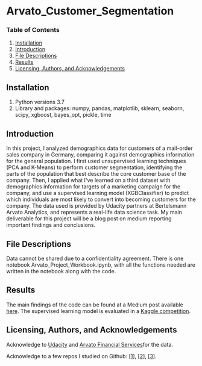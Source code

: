 # Arvato_Customer_Segmentation

### Table of Contents

1. [Installation](#installation)
2. [Introduction](#Introduction)
3. [File Descriptions](#files)
4. [Results](#results)
5. [Licensing, Authors, and Acknowledgements](#licensing)

## Installation <a name="installation"></a>

1. Python versions 3.7
1. Library and packages: numpy, pandas, matplotlib, sklearn, seaborn, scipy,
xgboost, bayes_opt, pickle, time

## Introduction <a name="Introduction"></a>

In this project, I analyzed demographics data for customers of a mail-order sales company in Germany, comparing it against demographics information for the general population. I first used unsupervised learning techniques (PCA and K-Means) to perform customer segmentation, identifying the parts of the population that best describe the core customer base of the company.
Then, I applied what I've learned on a third dataset with demographics information for targets of a marketing campaign for the company, and use a supervised learning model (XGBClassifier) to predict which individuals are most likely to convert into becoming customers for the company. The data used is provided by Udacity partners at Bertelsmann Arvato Analytics, and represents a real-life data science task. My main deliverable for this project will be a blog post on medium reporting important findings and conclusions.

## File Descriptions <a name="files"></a>

Data cannot be shared due to a confidentiality agreement.
There is one notebook Arvato_Project_Workbook.ipynb, with all the functions needed are written in the notebook along with the code.  

## Results<a name="results"></a>

The main findings of the code can be found at a Medium post available [here](https://zhaoyunma.medium.com/customer-segmentation-and-potential-customer-prediction-943760a4f6da).
The supervised learning model is evaluated in a [Kaggle competition](https://www.kaggle.com/c/udacity-arvato-identify-customers/leaderboard).

## Licensing, Authors, and Acknowledgements<a name="licensing"></a>

Acknowledge to [Udacity](https://www.udacity.com/) and [Arvato Financial Services](https://finance.arvato.com/en-us/)for the data.  

Acknowledge to a few repos I studied on Github: [[1]](https://github.com/OliverFarren/arvato-udacity-customersegmentation), [[2]](https://github.com/pranaymodukuru/Bertelsmann-Arvato-customer-segmentation), [[3]](https://github.com/shihao-wen/Udacity-DSND).
